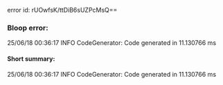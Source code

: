 error id: rUOwfsK/ttDiB6sUZPcMsQ==
### Bloop error:

25/06/18 00:36:17 INFO CodeGenerator: Code generated in 11.130766 ms
#### Short summary: 

25/06/18 00:36:17 INFO CodeGenerator: Code generated in 11.130766 ms